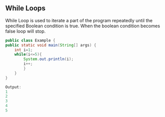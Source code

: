 ## While Loops

While Loop is used to iterate a part of the program repeatedly until the specified Boolean condition is true. When the boolean condition becomes false loop will stop.

```java
public class Example {  
public static void main(String[] args) {  
    int i=1;  
    while(i<=5){
        System.out.println(i);
        i++;
        }
    }  
}

Output:
1
2
3
4
5
```